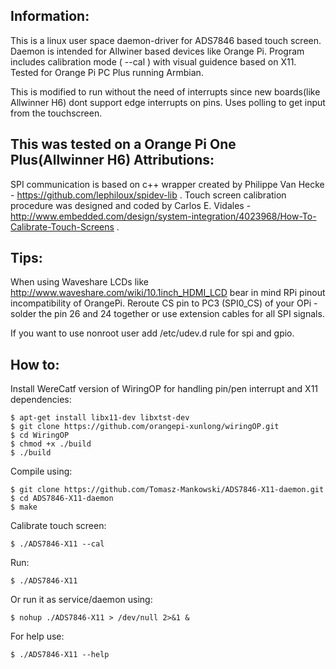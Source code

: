 Information:
------------

This is a linux user space daemon-driver for ADS7846 based touch screen. Daemon is intended for Allwiner based devices like Orange Pi. 
Program includes calibration mode ( --cal ) with visual guidence based on X11. Tested for Orange Pi PC Plus running Armbian.

This is modified to run without the need of interrupts since new boards(like Allwinner H6) dont support edge interrupts on pins.
Uses polling to get input from the touchscreen.

This was tested on a Orange Pi One Plus(Allwinner H6)
Attributions:
-------------

SPI communication is based on c++ wrapper created by Philippe Van Hecke - https://github.com/lephiloux/spidev-lib . 
Touch screen calibration procedure was designed and coded by Carlos E. Vidales - http://www.embedded.com/design/system-integration/4023968/How-To-Calibrate-Touch-Screens .

Tips:
-----
When using Waveshare LCDs like http://www.waveshare.com/wiki/10.1inch_HDMI_LCD bear in mind RPi pinout incompatibility of OrangePi. Reroute CS pin to PC3 (SPI0_CS) of your OPi - solder the pin 26 and 24 together or use extension cables for all SPI signals. 

If you want to use nonroot user add /etc/udev.d rule for spi and gpio.

How to:
-------

Install WereCatf version of WiringOP for handling pin/pen interrupt and X11 dependencies:
```
$ apt-get install libx11-dev libxtst-dev
$ git clone https://github.com/orangepi-xunlong/wiringOP.git
$ cd WiringOP
$ chmod +x ./build
$ ./build
```

Compile using:
```
$ git clone https://github.com/Tomasz-Mankowski/ADS7846-X11-daemon.git
$ cd ADS7846-X11-daemon
$ make
```

Calibrate touch screen:
```
$ ./ADS7846-X11 --cal
```

Run:
```
$ ./ADS7846-X11
```

Or run it as service/daemon using:
```
$ nohup ./ADS7846-X11 > /dev/null 2>&1 &
```

For help use:
```
$ ./ADS7846-X11 --help
```	
